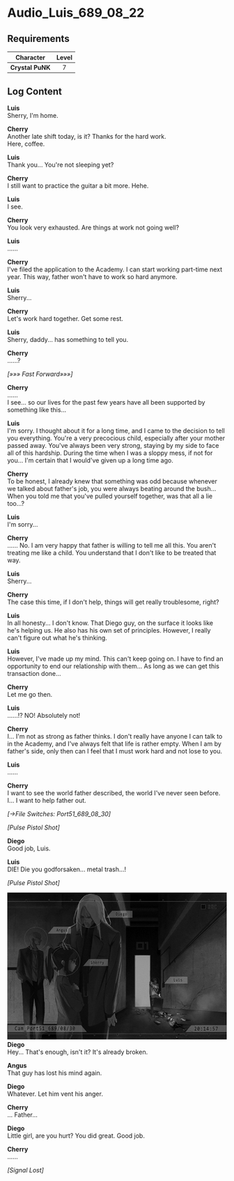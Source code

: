 # Audio_Luis_689_08_22
## Requirements
|   Character    |Level|
|----------------|:---:|
|**Crystal PuNK**|  7  |

## Log Content
**Luis**<br>
Sherry, I'm home.

**Cherry**<br>
Another late shift today, is it? Thanks for the hard work.<br>
Here, coffee.

**Luis**<br>
Thank you... You're not sleeping yet?

**Cherry**<br>
I still want to practice the guitar a bit more. Hehe.

**Luis**<br>
I see.

**Cherry**<br>
You look very exhausted. Are things at work not going well?

**Luis**<br>
......

**Cherry**<br>
I've filed the application to the Academy. I can start working part\-time next year. This way, father won't have to work so hard anymore.

**Luis**<br>
Sherry...

**Cherry**<br>
Let's work hard together. Get some rest.

**Luis**<br>
Sherry, daddy... has something to tell you.

**Cherry**<br>
......?

*[»»» Fast Forward»»»]*

**Cherry**<br>
......<br>
I see... so our lives for the past few years have all been supported by something like this...

**Luis**<br>
I'm sorry. I thought about it for a long time, and I came to the decision to tell you everything. You're a very precocious child, especially after your mother passed away. You've always been very strong, staying by my side to face all of this hardship. During the time when I was a sloppy mess, if not for you... I'm certain that I would've given up a long time ago.

**Cherry**<br>
To be honest, I already knew that something was odd because whenever we talked about father's job, you were always beating around the bush... When you told me that you've pulled yourself together, was that all a lie too...?

**Luis**<br>
I'm sorry...

**Cherry**<br>
...... No. I am very happy that father is willing to tell me all this. You aren't treating me like a child. You understand that I don't like to be treated that way.

**Luis**<br>
Sherry...

**Cherry**<br>
The case this time, if I don't help, things will get really troublesome, right?

**Luis**<br>
In all honesty... I don't know. That Diego guy, on the surface it looks like he's helping us. He also has his own set of principles. However, I really can't figure out what he's thinking.

**Luis**<br>
However, I've made up my mind. This can't keep going on. I have to find an opportunity to end our relationship with them... As long as we can get this transaction done...

**Cherry**<br>
Let me go then.

**Luis**<br>
......!? NO! Absolutely not!

**Cherry**<br>
I... I'm not as strong as father thinks. I don't really have anyone I can talk to in the Academy, and I've always felt that life is rather empty. When I am by father's side, only then can I feel that I must work hard and not lose to you. 

**Luis**<br>
......

**Cherry**<br>
I want to see the world father described, the world I've never seen before. I... I want to help father out.

*[→File Switches: Port51\_689\_08\_30]*

*\[Pulse Pistol Shot\]*

**Diego**<br>
Good job, Luis.

**Luis**<br>
DIE! Die you godforsaken... metal trash...!

*\[Pulse Pistol Shot\]*

![cpos0901.png](./attachments/cpos0901.png)
**Diego**<br>
Hey... That's enough, isn't it? It's already broken.

**Angus**<br>
That guy has lost his mind again.

**Diego**<br>
Whatever. Let him vent his anger.

**Cherry**<br>
... Father...

**Diego**<br>
Little girl, are you hurt? You did great. Good job.

**Cherry**<br>
......

*[Signal Lost]*
